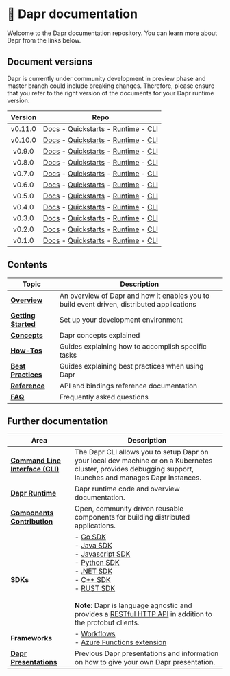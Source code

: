 # 📖 Dapr documentation

Welcome to the Dapr documentation repository. You can learn more about Dapr from the links below.


## Document versions

Dapr is currently under community development in preview phase and master branch could include breaking changes. Therefore, please ensure that you refer to the right version of the documents for your Dapr runtime version.

| Version | Repo |
|:-------:|:----:|
| v0.11.0 | [Docs](https://github.com/dapr/docs/tree/v0.11.0) - [Quickstarts](https://github.com/dapr/quickstarts/tree/v0.11.0) - [Runtime](https://github.com/dapr/dapr/tree/v0.11.0) - [CLI](https://github.com/dapr/cli/tree/release-0.11)
| v0.10.0 | [Docs](https://github.com/dapr/docs/tree/v0.10.0) - [Quickstarts](https://github.com/dapr/quickstarts/tree/v0.10.0) - [Runtime](https://github.com/dapr/dapr/tree/v0.10.0) - [CLI](https://github.com/dapr/cli/tree/release-0.10)
| v0.9.0  | [Docs](https://github.com/dapr/docs/tree/v0.9.0) - [Quickstarts](https://github.com/dapr/quickstarts/tree/v0.9.0)  - [Runtime](https://github.com/dapr/dapr/tree/v0.9.0)  - [CLI](https://github.com/dapr/cli/tree/release-0.9)
| v0.8.0  | [Docs](https://github.com/dapr/docs/tree/v0.8.0) - [Quickstarts](https://github.com/dapr/quickstarts/tree/v0.8.0)  - [Runtime](https://github.com/dapr/dapr/tree/v0.8.0)  - [CLI](https://github.com/dapr/cli/tree/release-0.8)
| v0.7.0  | [Docs](https://github.com/dapr/docs/tree/v0.7.0) - [Quickstarts](https://github.com/dapr/quickstarts/tree/v0.7.0)  - [Runtime](https://github.com/dapr/dapr/tree/v0.7.0)  - [CLI](https://github.com/dapr/cli/tree/release-0.7)
| v0.6.0  | [Docs](https://github.com/dapr/docs/tree/v0.6.0) - [Quickstarts](https://github.com/dapr/quickstarts/tree/v0.6.0)  - [Runtime](https://github.com/dapr/dapr/tree/v0.6.0)  - [CLI](https://github.com/dapr/cli/tree/release-0.6)
| v0.5.0  | [Docs](https://github.com/dapr/docs/tree/v0.5.0) - [Quickstarts](https://github.com/dapr/quickstarts/tree/v0.5.0)  - [Runtime](https://github.com/dapr/dapr/tree/v0.5.0)  - [CLI](https://github.com/dapr/cli/tree/release-0.5)
| v0.4.0  | [Docs](https://github.com/dapr/docs/tree/v0.4.0) - [Quickstarts](https://github.com/dapr/quickstarts/tree/v0.4.0)  - [Runtime](https://github.com/dapr/dapr/tree/v0.4.0)  - [CLI](https://github.com/dapr/cli/tree/release-0.4)
| v0.3.0  | [Docs](https://github.com/dapr/docs/tree/v0.3.0)  - [Quickstarts](https://github.com/dapr/quickstarts/tree/v0.3.0) - [Runtime](https://github.com/dapr/dapr/tree/v0.3.0)  - [CLI](https://github.com/dapr/cli/tree/release-0.3)
| v0.2.0  | [Docs](https://github.com/dapr/docs/tree/v0.2.0) - [Quickstarts](https://github.com/dapr/quickstarts/tree/v0.2.0)  - [Runtime](https://github.com/dapr/dapr/tree/v0.2.0)  - [CLI](https://github.com/dapr/cli/tree/release-0.2)
| v0.1.0  | [Docs](https://github.com/dapr/docs/tree/v0.1.0) - [Quickstarts](https://github.com/dapr/quickstarts/tree/v0.1.0)  - [Runtime](https://github.com/dapr/dapr/tree/v0.1.0)  - [CLI](https://github.com/dapr/cli/tree/release-0.1)

## Contents

| Topic | Description |
|-------|-------------|
|**[Overview](./overview)** | An overview of Dapr and how it enables you to build event driven, distributed applications
|**[Getting Started](./getting-started)** | Set up your development environment
|**[Concepts](./concepts)** | Dapr concepts explained
|**[How-Tos](./howto)** | Guides explaining how to accomplish specific tasks
|**[Best Practices](./best-practices)** | Guides explaining best practices when using Dapr
|**[Reference](./reference)** | API and bindings reference documentation
|**[FAQ](FAQ.md)** | Frequently asked questions

## Further documentation

| Area | Description |
|------|-------------|
| **[Command Line Interface (CLI)](https://github.com/dapr/cli)** | The Dapr CLI allows you to setup Dapr on your local dev machine or on a Kubernetes cluster, provides debugging support, launches and manages Dapr instances.
| **[Dapr Runtime](https://github.com/dapr/dapr)** | Dapr runtime code and overview documentation.
| **[Components Contribution](https://github.com/dapr/components-contrib)** | Open, community driven reusable components for building distributed applications.
| **SDKs** | - [Go SDK](https://github.com/dapr/go-sdk)<br>- [Java SDK](https://github.com/dapr/java-sdk)<br>- [Javascript SDK](https://github.com/dapr/js-sdk)<br>- [Python SDK](https://github.com/dapr/python-sdk)<br>- [.NET SDK](https://github.com/dapr/dotnet-sdk)<br>- [C++ SDK](https://github.com/dapr/cpp-sdk)<br>- [RUST SDK](https://github.com/dapr/rust-sdk)<br><br>**Note:** Dapr is language agnostic and provides a [RESTful HTTP API](./reference/api/README.md) in addition to the protobuf clients.
| **Frameworks** | - [Workflows](https://github.com/dapr/workflows)<br>- [Azure Functions extension](https://github.com/dapr/azure-functions-extension)<br>
| **[Dapr Presentations](./presentations)** | Previous Dapr presentations and information on how to give your own Dapr presentation.
